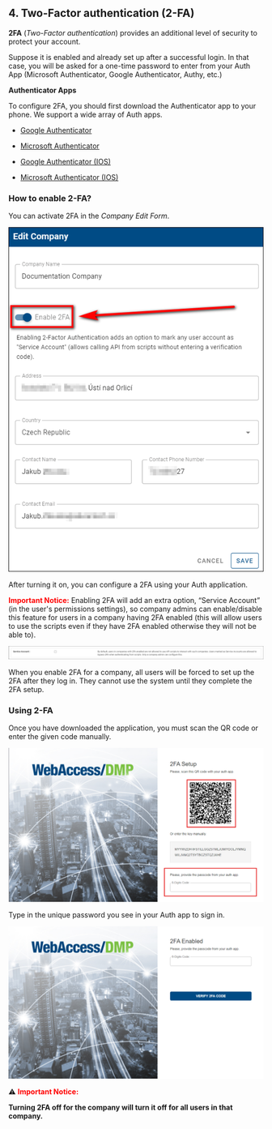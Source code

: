 ## 4. Two-Factor authentication (2-FA)

**2FA** (_Two-Factor authentication_) provides an additional level of security to protect your account.

Suppose it is enabled and already set up after a successful login. In that case, you will be asked for a one-time password to enter from your Auth App (Microsoft Authenticator, Google Authenticator, Authy, etc.)

**Authenticator Apps**

To configure 2FA, you should first download the Authenticator app to your phone. We support a wide array of Auth apps.

- [Google Authenticator](https://play.google.com/store/apps/details?id=com.google.android.apps.authenticator2&hl=en&gl=US)

- [Microsoft Authenticator](https://play.google.com/store/apps/details?id=com.azure.authenticator&hl=en&gl=US)

- [Google Authenticator (IOS)](https://apps.apple.com/us/app/google-authenticator/id388497605)

- [Microsoft Authenticator (IOS)](https://apps.apple.com/us/app/microsoft-authenticator/id983156458)

### How to enable 2-FA?

You can activate 2FA in the _Company Edit Form_.

![2FA](../../images/2f/fa1.png "2fA")

After turning it on, you can configure a 2FA using your Auth application.

<font color="red">**Important Notice:**</font> Enabling 2FA will add an extra option, “Service Account” (in the user's permissions settings), so company admins can enable/disable this feature for users in a company having 2FA enabled (this will allow users to use the scripts even if they have 2FA enabled otherwise they will not be able to).

![Enable 2FA](../../images/2f/2fa.png "Enable 2fA")

When you enable 2FA for a company, all users will be forced to set up the 2FA after they log in. They cannot use the system until they complete the 2FA setup.

### Using 2-FA

Once you have downloaded the application, you must scan the QR code or enter the given code manually.

![2FA app](../../images/2f/fa3.png "2fA app")

Type in the unique password you see in your Auth app to sign in.

![2FA app password](../../images/2f/fa4.png "2fA app password")

:warning: <font color="red">**Important Notice:**</font>

**Turning 2FA off for the company will turn it off for all users in that company.**
